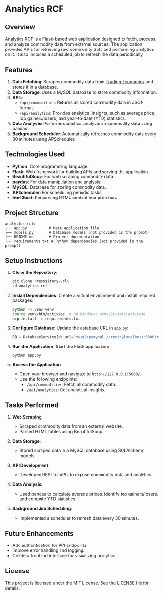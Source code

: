 # Analytics RCF

## Overview
Analytics RCF is a Flask-based web application designed to fetch, process, and analyze commodity data from external sources. The application provides APIs for retrieving raw commodity data and performing analytics on it. It also includes a scheduled job to refresh the data periodically.

## Features
1. **Data Fetching**: Scrapes commodity data from [Trading Economics](https://tradingeconomics.com/commodities) and stores it in a database.
2. **Data Storage**: Uses a MySQL database to store commodity information.
3. **APIs**:
   - `/api/commodities`: Returns all stored commodity data in JSON format.
   - `/api/analytics`: Provides analytical insights, such as average price, top gainers/losers, and year-to-date (YTD) statistics.
4. **Data Analysis**: Performs statistical analysis on commodity data using pandas.
5. **Background Scheduler**: Automatically refreshes commodity data every 30 minutes using APScheduler.

## Technologies Used
- **Python**: Core programming language.
- **Flask**: Web framework for building APIs and serving the application.
- **BeautifulSoup**: For web scraping commodity data.
- **pandas**: For data manipulation and analysis.
- **MySQL**: Database for storing commodity data.
- **APScheduler**: For scheduling periodic tasks.
- **html2text**: For parsing HTML content into plain text.

## Project Structure
```
analytics-rcf/
├── app.py          # Main application file
├── models.py       # Database models (not provided in the prompt)
├── README.md       # Project documentation
└── requirements.txt # Python dependencies (not provided in the prompt)
```

## Setup Instructions
1. **Clone the Repository**:
   ```bash
   git clone <repository-url>
   cd analytics-rcf
   ```

2. **Install Dependencies**:
   Create a virtual environment and install required packages:
   ```bash
   python -m venv venv
   source venv/bin/activate  # On Windows: venv\Scripts\activate
   pip install -r requirements.txt
   ```

3. **Configure Database**:
   Update the database URL in `app.py`:
   ```python
   DB = DatabaseService(db_url="mysql+pymysql://root:@localhost:3306/rwacof_analytics")
   ```

4. **Run the Application**:
   Start the Flask application:
   ```bash
   python app.py
   ```

5. **Access the Application**:
   - Open your browser and navigate to `http://127.0.0.1:5000/`.
   - Use the following endpoints:
     - `/api/commodities`: Fetch all commodity data.
     - `/api/analytics`: Get analytical insights.

## Tasks Performed
1. **Web Scraping**:
   - Scraped commodity data from an external website.
   - Parsed HTML tables using BeautifulSoup.

2. **Data Storage**:
   - Stored scraped data in a MySQL database using SQLAlchemy models.

3. **API Development**:
   - Developed RESTful APIs to expose commodity data and analytics.

4. **Data Analysis**:
   - Used pandas to calculate average prices, identify top gainers/losers, and compute YTD statistics.

5. **Background Job Scheduling**:
   - Implemented a scheduler to refresh data every 30 minutes.

## Future Enhancements
- Add authentication for API endpoints.
- Improve error handling and logging.
- Create a frontend interface for visualizing analytics.

## License
This project is licensed under the MIT License. See the LICENSE file for details.